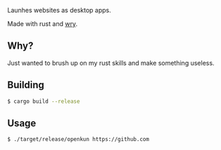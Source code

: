 Launhes websites as desktop apps.

Made with rust and [wry](https://github.com/tauri-apps/wry).

## Why?

Just wanted to brush up on my rust skills and make something useless.

## Building

```bash
$ cargo build --release
```

## Usage

```bash
$ ./target/release/openkun https://github.com
```
